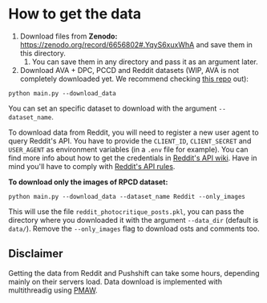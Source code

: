 # How to get the data

1. Download files from __Zenodo:__ https://zenodo.org/record/6656802#.YqyS6xuxWhA and save them in this directory.
      1. You can save them in any directory and pass it as an argument later. 
2. Download AVA + DPC, PCCD and Reddit datasets (WIP, AVA is not completely downloaded yet. We recommend checking [this repo](https://github.com/imfing/ava_downloader) out):

```
python main.py --download_data
```
You can set an specific dataset to download with the argument `--dataset_name`. 

To download data from Reddit, you will need to register a new user agent to query Reddit's API. You have to provide the `CLIENT_ID`, `CLIENT_SECRET` and `USER_AGENT` as environment variables (in a `.env` file for example). You can find more info about how to get the credentials in [Reddit's API wiki](https://github.com/reddit-archive/reddit/wiki/OAuth2-Quick-Start-Example#first-steps). Have in mind you'll have to comply with [Reddit's API rules](https://github.com/reddit-archive/reddit/wiki/API).  

**To download only the images of RPCD dataset:**
```
python main.py --download_data --dataset_name Reddit --only_images
```
This will use the file  ``reddit_photocritique_posts.pkl``, you can pass the directory where you downloaded it with the argument `--data_dir` (default is `data/`).
Remove the `--only_images` flag to download osts and comments too.

## Disclaimer

Getting the data from Reddit and Pushshift can take some hours, depending mainly on their servers load. Data download is implemented with multithreadig using [PMAW](https://github.com/mattpodolak/pmaw).
